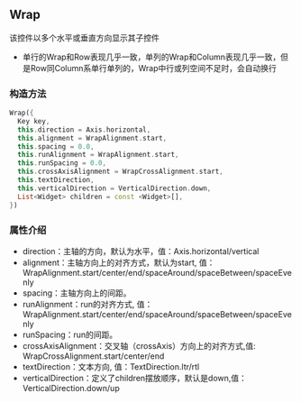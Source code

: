 ## **Wrap**

>
该控件以多个水平或垂直方向显示其子控件
* 单行的Wrap和Row表现几乎一致，单列的Wrap和Column表现几乎一致，但是Row同Column系单行单列的，Wrap中行或列空间不足时，会自动换行

### 构造方法
``` dart
Wrap({
  Key key,
  this.direction = Axis.horizontal,
  this.alignment = WrapAlignment.start,
  this.spacing = 0.0,
  this.runAlignment = WrapAlignment.start,
  this.runSpacing = 0.0,
  this.crossAxisAlignment = WrapCrossAlignment.start,
  this.textDirection,
  this.verticalDirection = VerticalDirection.down,
  List<Widget> children = const <Widget>[],
})
```

### 属性介绍
* direction：主轴的方向，默认为水平，值：Axis.horizontal/vertical
* alignment：主轴方向上的对齐方式，默认为start, 值： WrapAlignment.start/center/end/spaceAround/spaceBetween/spaceEvenly
* spacing：主轴方向上的间距。
* runAlignment：run的对齐方式, 值： WrapAlignment.start/center/end/spaceAround/spaceBetween/spaceEvenly
* runSpacing：run的间距。
* crossAxisAlignment：交叉轴（crossAxis）方向上的对齐方式,值: WrapCrossAlignment.start/center/end
* textDirection：文本方向, 值：TextDirection.ltr/rtl
* verticalDirection：定义了children摆放顺序，默认是down,值： VerticalDirection.down/up
